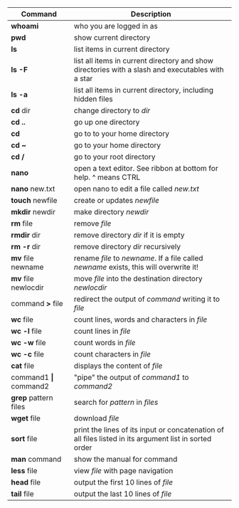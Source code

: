 | Command | Description |
|---------|-------------|
|**whoami**|who you are logged in as|
|**pwd**|show current directory|
|**ls**|list items in current directory|
|**ls -F**|list all items in current directory and show directories with a slash and executables with a star|
|**ls -a**|list all items in current directory, including hidden files|
|**cd** dir|change directory to *dir*|
|**cd ..**|go up one directory|
|**cd**|go to to your home directory|
|**cd &#126;**|go to your home directory|
|**cd /**|go to  your root directory|
|**nano**|open a text editor. See ribbon at bottom for help. ^ means CTRL|
|**nano** new.txt|open nano to edit a file called *new.txt*|
|**touch** newfile|create or updates *newfile*|
|**mkdir** newdir|make directory *newdir*|
|**rm** file|remove *file*|
|**rmdir** dir|remove directory *dir* if it is empty|
|**rm -r** dir|remove directory *dir* recursively|
|**mv** file newname|rename *file* to *newname*. If a file called *newname* exists, this will overwrite it!|
|**mv** file newlocdir|move *file* into the destination directory *newlocdir*|
|command **>** file|redirect the output of *command* writing it to *file*|
|**wc** file|count lines, words and characters in *file*|
|**wc -l** file|count lines in *file*|
|**wc -w** file|count words in *file*|
|**wc -c** file|count characters in *file*|
|**cat** file|displays the content of *file*|
|command1 **&#124;** command2|"pipe" the output of *command1* to *command2*|
|**grep** pattern files| search for *pattern* in *files*|
|**wget** file|download *file*|
|**sort** file|print the lines of its input or concatenation of all files listed in its argument list in sorted order|
|**man** command|show the manual for command|
|**less** file|view *file* with page navigation|
|**head** file|output the first 10 lines of *file*|
|**tail** file|output the last 10 lines of *file*|